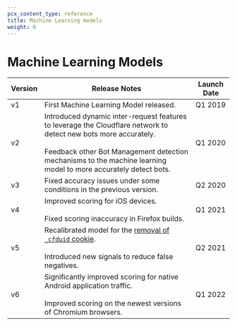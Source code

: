 ```yaml
---
pcx_content_type: reference
title: Machine Learning models
weight: 0
---
```


# Machine Learning Models

| Version | Release Notes                                                                                                                                                                                                                             | Launch Date |
| ------- | ----------------------------------------------------------------------------------------------------------------------------------------------------------------------------------------------------------------------------------------- | ----------- |
| v1      | First Machine Learning Model released.                                                                                                                                                                                                    | Q1 2019     |
| v2      | Introduced dynamic inter-request features to leverage the Cloudflare network to detect new bots more accurately. <br><br>Feedback other Bot Management detection mechanisms to the machine learning model to more accurately detect bots. | Q1 2020     |
| v3      | Fixed accuracy issues under some conditions in the previous version.                                                                                                                                                                      | Q2 2020     |
| v4      | Improved scoring for iOS devices. <br><br>Fixed scoring inaccuracy in Firefox builds.                                                                                                                                                     | Q1 2021     |
| v5      | Recalibrated model for the [removal of `_cfduid` cookie](https://blog.cloudflare.com/deprecating-cfduid-cookie/). <br><br> Introduced new signals to reduce false negatives.                                                              | Q2 2021     |
| v6      | Significantly improved scoring for native Android application traffic. <br><br>Improved scoring on the newest versions of Chromium browsers.                                                                                              | Q1 2022     |
